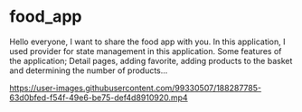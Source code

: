 # food_app

Hello everyone,
I want to share the food app with you. In this application, I used provider for state management in this application. 
Some features of the application;
Detail pages, adding favorite, adding products to the basket and determining the number of products...
  
https://user-images.githubusercontent.com/99330507/188287785-63d0bfed-f54f-49e6-be75-def4d8910920.mp4


